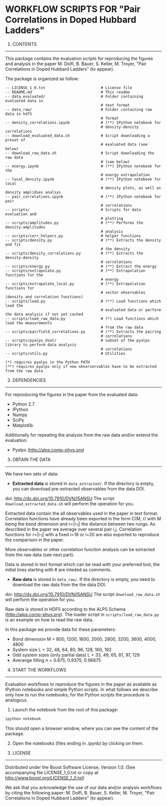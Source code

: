 WORKFLOW SCRIPTS FOR "Pair Correlations in Doped Hubbard Ladders"
=================================================================


1. CONTENTS
-----------

This package contains the evaluation scripts for reproducing the figures and
analysis in the paper M. Dolfi, B. Bauer, S. Keller, M. Troyer, "Pair
Correlations in Doped Hubbard Ladders" (to appear).


The package is organized as follow:
```
-- LICENSE_1_0.txt                         # License file
-- README.md                               # This readme
-- data_evaluated/                         # Folder containing evaluated data in
                                           # text format
-- data_raw/                               # Folder containing raw data in hdf5
                                           # format
-- density_correlations.ipynb              # (**) IPython notebook for
                                           # density-density correlations
-- download_evaluated_data.sh              # Script downloading a preset of
                                           # evaluated data (see below)
-- download_raw_data.sh                    # Script downloading the raw data
                                           # (see below)
-- energy.ipynb                            # (**) IPython notebook for the
                                           # energy extrapolation
-- local_density.ipynb                     # (**) IPython notebook for local
                                           # density plots, as well as density amplidues analsys
-- pair_correlations.ipynb                 # (**) IPython notebook for pair
                                           # correlations
-- scripts/                                # Scripts for data evaluation and
                                           # plotting
-- scripts/amplitudes.py                   # (**) Performs the density-amplitudes
                                           # analysis
-- scripts/corr_helpers.py                 # helper functions
-- scripts/density.py                      # (**) Extracts the density and fit
                                           # the density
-- scripts/density_correlations.py         # (**) Extracts the density-density
                                           # correlations
-- scripts/energy.py                       # (**) Extract the energy
-- scripts/extrapolate.py                  # (**) Extrapolation functions for the
                                           # energy
-- scripts/extrapolate_local.py            # (**) Extrapolation functions for
                                           # vector observables (density and correlation functions)
-- scripts/load.py                         # (**) Load functions which load the
                                           # evaluated data or perform the data analysis if not yet cached
-- scripts/load_raw_data.py                # (*) Load functions which load the measurements
                                           # from the raw data
-- scripts/pairfield_correlations.py       # (**) Extracts the pairing
                                           # correlations
-- scripts/pyalps_dset/                    # subset of the pyalps library to perform data analysis
                                           # correlations
-- scripts/utils.py                        # Utilities

(*) requires pyalps in the Python PATH
(**) requires pyalps only if new obserservables have to be extracted from the raw data
```


2. DEPENDENCIES
---------------

For reproducing the figures in the paper from the evaluated data:
* Python 2.7
* IPython
* Numpy
* SciPy
* Matplotlib

Additionally for repeating the analysis from the raw data and/or extend the evaluation:
* Pyalps (http://alps.comp-phys.org)


3. OBTAIN THE DATA
------------------

We have two sets of data:
 - **Extracted data** is stored in `data_extracted/`. If the directory is empty,
  you can download pre-extracted observables from the data DOI.
  
  doi: http://dx.doi.org/10.7910/DVN/I5ANSU
  The script `download_extracted_data.sh` will perform the operation for you.
  
  Extracted data contain the all observables used in the paper in text format.
  Correlation functions have already been exported in the form C(M, r) with M
  being the bond dimension and r=|i-j| the distance between two rungs. As
  described in the paper we average over several pair i,j. Correlation
  functions for r=|i-j| with a fixed i=18 or i=20 are also exported to
  reproduce the comparison in the paper.
  
  More observables or other correlation function analysis can be extracted
  from the raw data (see next part).
  
  Data is stored in text format which can be read with your preferred tool,
  the initial lines starting with # are inteded as comments.

 - **Raw data** is stored in `data_raw/`. If the directory is empty, you need to
  download the raw data from the the data DOI.

  doi: http://dx.doi.org/10.7910/DVN/I5ANSU
  The script `download_raw_data.sh` will perform the operation for you.
  
  Raw data is stored in HDF5 according to the ALPS Schema
  (http://alps.comp-phys.org). The loader script in `scripts/load_raw_data.py`
  is an example on how to read the raw data.

In this package we provide data for these parameters:
* Bond dimension M = 800, 1200, 1600, 2000, 2800, 3200, 3600, 4000, 4800
* System size L = 32, 48, 64, 80, 96, 128, 160, 192
* Odd system sizes (only partial data) L = 33, 49, 65, 81, 97, 129
* Averange filling n = 0.875, 0.9375, 0.96875


4. START THE WORKFLOWS
----------------------

Evaluation workflows to reproduce the figures in the paper as available as
IPython notebooks and simple Python scripts. In what follows we describe only
how to run the notebooks; for the Python scripts the procedure is analogous.

1. Launch the notebook from the root of this package:
  ```bash
  ipython notebook
  ```
  This should open a browser window, where you can see the content of the
package.

2. Open the notebooks (files ending in .ipynb) by clicking on them.


5. LICENSE
----------

Distributed under the Boost Software License, Version 1.0.
(See accompanying file LICENSE_1_0.txt or copy at
http://www.boost.org/LICENSE_1_0.txt)

We ask that you acknowledge the use of our data and/or analysis workflows
by citing the following paper:
M. Dolfi, B. Bauer, S. Keller, M. Troyer, "Pair Correlations in Doped Hubbard
Ladders" (to appear).

